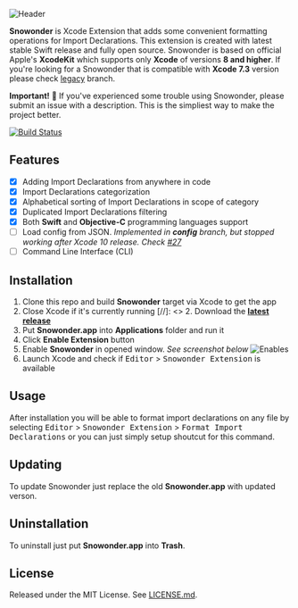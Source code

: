 ![Header](https://raw.githubusercontent.com/Karetski/Snowonder/master/Resources/ReadmeHeader.png)

**Snowonder** is Xcode Extension that adds some convenient formatting operations for Import Declarations. This extension is created with latest stable Swift release and fully open source. Snowonder is based on official Apple's **XcodeKit** which supports only **Xcode** of versions **8 and higher**. If you're looking for a Snowonder that is compatible with **Xcode 7.3** version please check [legacy](https://github.com/Karetski/Snowonder/blob/legacy/README.md) branch.

**Important!** 🌟 If you've experienced some trouble using Snowonder, please submit an issue with a description. This is the simpliest way to make the project better.

[![Build Status](https://travis-ci.org/Karetski/Snowonder.svg)](https://travis-ci.org/Karetski/Snowonder)

## Features

- [x] Adding Import Declarations from anywhere in code
- [x] Import Declarations categorization
- [x] Alphabetical sorting of Import Declarations in scope of category
- [x] Duplicated Import Declarations filtering
- [x] Both **Swift** and **Objective-C** programming languages support
- [ ] Load config from JSON. *Implemented in **config** branch, but stopped working after Xcode 10 release. Check [#27](https://github.com/Karetski/Snowonder/issues/27)*
- [ ] Command Line Interface (CLI)

## Installation

1. Clone this repo and build **Snowonder** target via Xcode to get the app
2. Close Xcode if it's currently running
[//]: <> 2. Download the [**latest release**](https://github.com/Karetski/Snowonder/releases) 
3. Put **Snowonder.app** into **Applications** folder and run it
4. Click **Enable Extension** button
5. Enable **Snowonder** in opened window. *See screenshot below*
![Enables](https://raw.githubusercontent.com/Karetski/Snowonder/master/Resources/SnowonderEnabled.png)
6. Launch Xcode and check if <kbd>Editor</kbd> > <kbd>Snowonder Extension</kbd> is available

## Usage

After installation you will be able to format import declarations on any file by selecting <kbd>Editor</kbd> > <kbd>Snowonder Extension</kbd> > <kbd>Format Import Declarations</kbd> or you can just simply setup shoutcut for this command.

## Updating

To update Snowonder just replace the old **Snowonder.app** with updated verson.

## Uninstallation

To uninstall just put **Snowonder.app** into **Trash**.

## License

Released under the MIT License. See [LICENSE.md](https://github.com/Karetski/Snowonder/blob/master/LICENSE.md).
